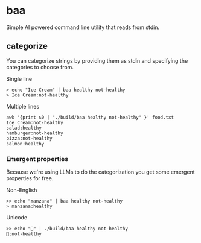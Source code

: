 # baa
Simple AI powered command line utility that reads from stdin.

## categorize
You can categorize strings by providing them as stdin and specifying the categories to choose from.

Single line
```
> echo "Ice Cream" | baa healthy not-healthy
> Ice Cream:not-healthy
```

Multiple lines
```
awk '{print $0 | "./build/baa healthy not-healthy" }' food.txt
Ice Cream:not-healthy
salad:healthy
hamburger:not-healthy
pizza:not-healthy
salmon:healthy
```

### Emergent properties
Because we're using LLMs to do the categorization you get some emergent properties for free.

Non-English
```
>> echo "manzana" | baa healthy not-healthy
> manzana:healthy
```

Unicode
```
>> echo "🍕" | ./build/baa healthy not-healthy
🍕:not-healthy
```
